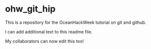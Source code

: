 # ohw_git_hip
This is a repository for the OceanHackWeek tutorial on git and github.

I can add additional text to this readme file.


My collaborators can now edit this too!
